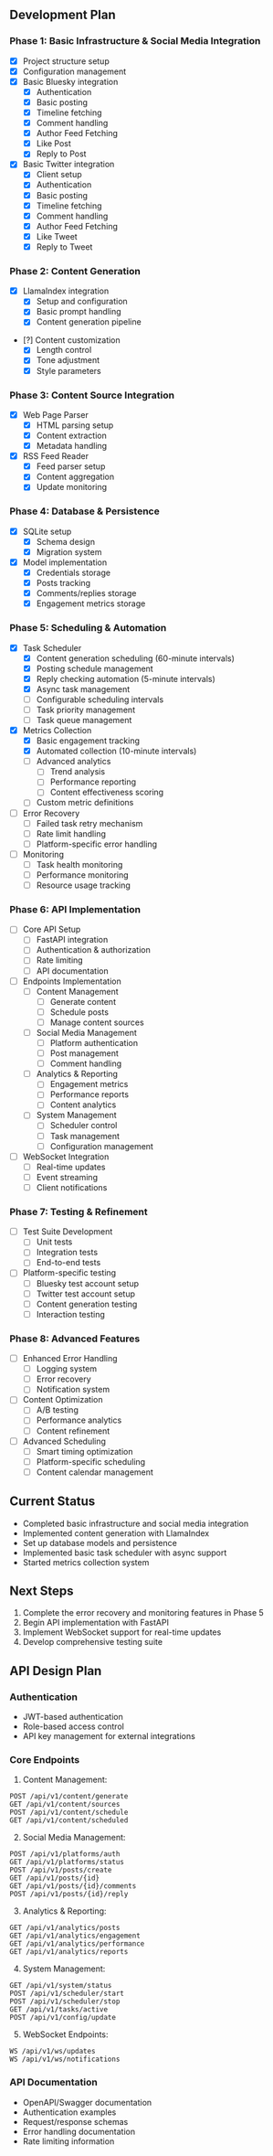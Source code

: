 ## Development Plan

### Phase 1: Basic Infrastructure & Social Media Integration
- [x] Project structure setup
- [x] Configuration management
- [x] Basic Bluesky integration
  - [x] Authentication
  - [x] Basic posting
  - [x] Timeline fetching
  - [x] Comment handling
  - [X] Author Feed Fetching
  - [x] Like Post
  - [x] Reply to Post
- [x] Basic Twitter integration
  - [x] Client setup
  - [x] Authentication
  - [x] Basic posting
  - [x] Timeline fetching
  - [x] Comment handling
  - [X] Author Feed Fetching
  - [x] Like Tweet
  - [x] Reply to Tweet

### Phase 2: Content Generation
- [x] LlamaIndex integration
  - [x] Setup and configuration
  - [x] Basic prompt handling
  - [x] Content generation pipeline
- [?] Content customization
  - [x] Length control
  - [x] Tone adjustment
  - [x] Style parameters

### Phase 3: Content Source Integration
- [x] Web Page Parser
  - [x] HTML parsing setup
  - [x] Content extraction
  - [x] Metadata handling
- [x] RSS Feed Reader
  - [x] Feed parser setup
  - [x] Content aggregation
  - [x] Update monitoring

### Phase 4: Database & Persistence
- [x] SQLite setup
  - [x] Schema design
  - [x] Migration system
- [x] Model implementation
  - [x] Credentials storage
  - [x] Posts tracking
  - [x] Comments/replies storage
  - [x] Engagement metrics storage

### Phase 5: Scheduling & Automation
- [x] Task Scheduler
  - [x] Content generation scheduling (60-minute intervals)
  - [x] Posting schedule management
  - [x] Reply checking automation (5-minute intervals)
  - [x] Async task management
  - [ ] Configurable scheduling intervals
  - [ ] Task priority management
  - [ ] Task queue management
- [x] Metrics Collection
  - [x] Basic engagement tracking
  - [x] Automated collection (10-minute intervals)
  - [ ] Advanced analytics
    - [ ] Trend analysis
    - [ ] Performance reporting
    - [ ] Content effectiveness scoring
  - [ ] Custom metric definitions
- [ ] Error Recovery
  - [ ] Failed task retry mechanism
  - [ ] Rate limit handling
  - [ ] Platform-specific error handling
- [ ] Monitoring
  - [ ] Task health monitoring
  - [ ] Performance monitoring
  - [ ] Resource usage tracking

### Phase 6: API Implementation
- [ ] Core API Setup
  - [ ] FastAPI integration
  - [ ] Authentication & authorization
  - [ ] Rate limiting
  - [ ] API documentation
- [ ] Endpoints Implementation
  - [ ] Content Management
    - [ ] Generate content
    - [ ] Schedule posts
    - [ ] Manage content sources
  - [ ] Social Media Management
    - [ ] Platform authentication
    - [ ] Post management
    - [ ] Comment handling
  - [ ] Analytics & Reporting
    - [ ] Engagement metrics
    - [ ] Performance reports
    - [ ] Content analytics
  - [ ] System Management
    - [ ] Scheduler control
    - [ ] Task management
    - [ ] Configuration management
- [ ] WebSocket Integration
  - [ ] Real-time updates
  - [ ] Event streaming
  - [ ] Client notifications

### Phase 7: Testing & Refinement
- [ ] Test Suite Development
  - [ ] Unit tests
  - [ ] Integration tests
  - [ ] End-to-end tests
- [ ] Platform-specific testing
  - [ ] Bluesky test account setup
  - [ ] Twitter test account setup
  - [ ] Content generation testing
  - [ ] Interaction testing

### Phase 8: Advanced Features
- [ ] Enhanced Error Handling
  - [ ] Logging system
  - [ ] Error recovery
  - [ ] Notification system
- [ ] Content Optimization
  - [ ] A/B testing
  - [ ] Performance analytics
  - [ ] Content refinement
- [ ] Advanced Scheduling
  - [ ] Smart timing optimization
  - [ ] Platform-specific scheduling
  - [ ] Content calendar management

## Current Status
- Completed basic infrastructure and social media integration
- Implemented content generation with LlamaIndex
- Set up database models and persistence
- Implemented basic task scheduler with async support
- Started metrics collection system

## Next Steps
1. Complete the error recovery and monitoring features in Phase 5
2. Begin API implementation with FastAPI
3. Implement WebSocket support for real-time updates
4. Develop comprehensive testing suite

## API Design Plan

### Authentication
- JWT-based authentication
- Role-based access control
- API key management for external integrations

### Core Endpoints

1. Content Management:
```
POST /api/v1/content/generate
GET /api/v1/content/sources
POST /api/v1/content/schedule
GET /api/v1/content/scheduled
```

2. Social Media Management:
```
POST /api/v1/platforms/auth
GET /api/v1/platforms/status
POST /api/v1/posts/create
GET /api/v1/posts/{id}
GET /api/v1/posts/{id}/comments
POST /api/v1/posts/{id}/reply
```

3. Analytics & Reporting:
```
GET /api/v1/analytics/posts
GET /api/v1/analytics/engagement
GET /api/v1/analytics/performance
GET /api/v1/analytics/reports
```

4. System Management:
```
GET /api/v1/system/status
POST /api/v1/scheduler/start
POST /api/v1/scheduler/stop
GET /api/v1/tasks/active
POST /api/v1/config/update
```

5. WebSocket Endpoints:
```
WS /api/v1/ws/updates
WS /api/v1/ws/notifications
```

### API Documentation
- OpenAPI/Swagger documentation
- Authentication examples
- Request/response schemas
- Error handling documentation
- Rate limiting information

